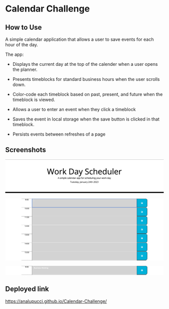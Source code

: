 # Calendar Challenge

## How to Use

A simple calendar application that allows a user to save events for each hour of the day.

The app:

* Displays the current day at the top of the calender when a user opens the planner.
 
* Presents timeblocks for standard business hours when the user scrolls down.
 
* Color-code each timeblock based on past, present, and future when the timeblock is viewed.
 
* Allows a user to enter an event when they click a timeblock

* Saves the event in local storage when the save button is clicked in that timeblock.

* Persists events between refreshes of a page


## Screenshots

![Image](assets/Screenshot%202023-01-24%20at%2021.42.25.png)

![Image](assets/Screenshot%202023-01-24%20at%2021.42.50.png)

![Image](assets/Screenshot%202023-01-24%20at%2021.43.18.png)



## Deployed link

https://analupucci.github.io/Calendar-Challenge/
  